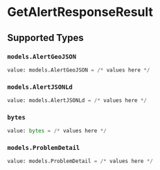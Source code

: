 # GetAlertResponseResult


## Supported Types

### `models.AlertGeoJSON`

```python
value: models.AlertGeoJSON = /* values here */
```

### `models.AlertJSONLd`

```python
value: models.AlertJSONLd = /* values here */
```

### `bytes`

```python
value: bytes = /* values here */
```

### `models.ProblemDetail`

```python
value: models.ProblemDetail = /* values here */
```

